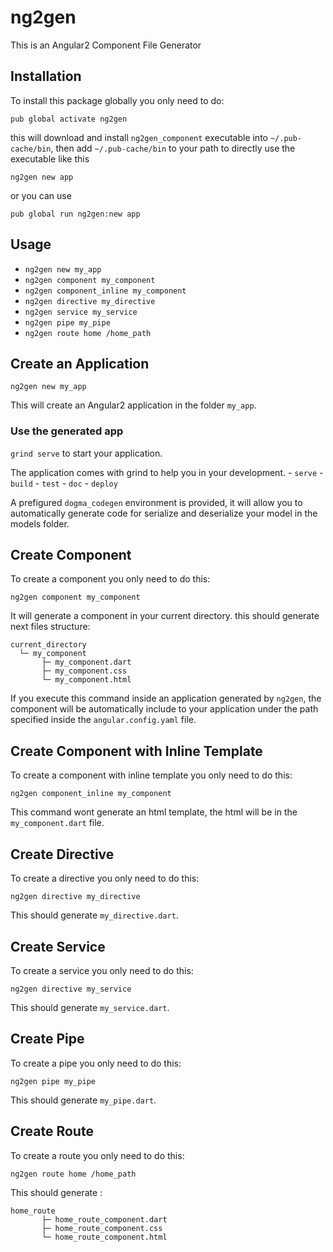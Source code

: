# ng2gen

This is an Angular2 Component File Generator

## Installation

To install this package globally you only need to do:

```
pub global activate ng2gen
```

this will download and install `ng2gen_component` executable into `~/.pub-cache/bin`, then add `~/.pub-cache/bin` to your path to directly use the executable like this

```
ng2gen new app
```

or you can use

```
pub global run ng2gen:new app
```

## Usage

- `ng2gen new my_app`
- `ng2gen component my_component`
- `ng2gen component_inline my_component`
- `ng2gen directive my_directive`
- `ng2gen service my_service`
- `ng2gen pipe my_pipe`
- `ng2gen route home /home_path`

## Create an Application

```
ng2gen new my_app
```

This will create an Angular2 application in the folder `my_app`.

### Use the generated app

`grind serve` to start your application.

The application comes with grind to help you in your development.
    - `serve`
    - `build`
    - `test`
    - `doc`
    - `deploy`

A prefigured `dogma_codegen` environment is provided, it will allow you to automatically generate code for serialize and deserialize your model in the models folder.

## Create Component

To create a component you only need to do this:

```
ng2gen component my_component
```

It will generate a component in your current directory.
this should generate next files structure:

```
current_directory
  └─ my_component
       ├─ my_component.dart
       ├─ my_component.css
       └─ my_component.html
```

If you execute this command inside an application generated by `ng2gen`, the component will be automatically include to your application under the path specified inside the `angular.config.yaml` file.

## Create Component with Inline Template

To create a component with inline template you only need to do this:

```
ng2gen component_inline my_component
```

This command wont generate an html template, the html will be in the `my_component.dart` file.

## Create Directive

To create a directive you only need to do this:

```
ng2gen directive my_directive
```

This should generate `my_directive.dart`.

## Create Service

To create a service you only need to do this:

```
ng2gen directive my_service
```

This should generate `my_service.dart`.

## Create Pipe

To create a pipe you only need to do this:

```
ng2gen pipe my_pipe
```

This should generate `my_pipe.dart`.

## Create Route

To create a route you only need to do this:

```
ng2gen route home /home_path
```

This should generate :

```
home_route
       ├─ home_route_component.dart
       ├─ home_route_component.css
       └─ home_route_component.html
```
